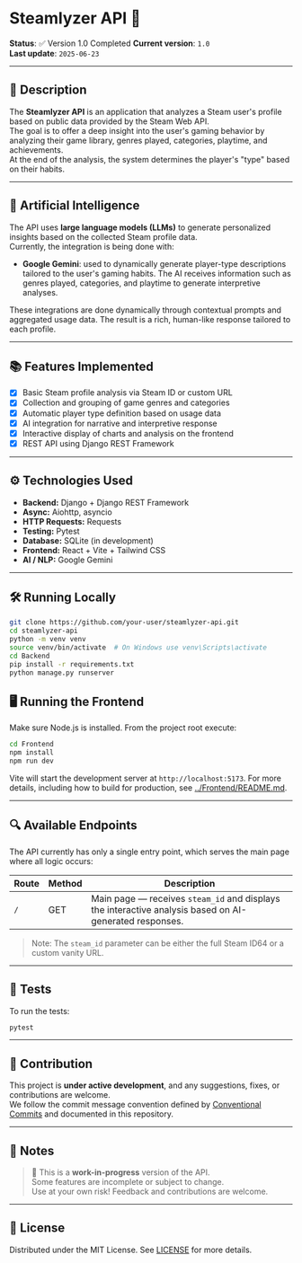 
# Steamlyzer API 🚀 

**Status**: ✅ Version 1.0 Completed
**Current version**: `1.0`  
**Last update**: `2025-06-23`

---

## 📌 Description

The **Steamlyzer API** is an application that analyzes a Steam user's profile based on public data provided by the Steam Web API.  
The goal is to offer a deep insight into the user's gaming behavior by analyzing their game library, genres played, categories, playtime, and achievements.  
At the end of the analysis, the system determines the player's "type" based on their habits.

---

## 🤖 Artificial Intelligence

The API uses **large language models (LLMs)** to generate personalized insights based on the collected Steam profile data.  
Currently, the integration is being done with:

- **Google Gemini**: used to dynamically generate player-type descriptions tailored to the user's gaming habits. The AI receives information such as genres played, categories, and playtime to generate interpretive analyses.

These integrations are done dynamically through contextual prompts and aggregated usage data. The result is a rich, human-like response tailored to each profile.

---

## 📚 Features Implemented

- [x] Basic Steam profile analysis via Steam ID or custom URL  
- [x] Collection and grouping of game genres and categories  
- [x] Automatic player type definition based on usage data  
- [x] AI integration for narrative and interpretive response  
- [x] Interactive display of charts and analysis on the frontend  
- [x] REST API using Django REST Framework

---

## ⚙️ Technologies Used

- **Backend:** Django + Django REST Framework  
- **Async:** Aiohttp, asyncio  
- **HTTP Requests:** Requests  
- **Testing:** Pytest  
- **Database:** SQLite (in development)  
- **Frontend:** React + Vite + Tailwind CSS  
- **AI / NLP:** Google Gemini

---

## 🛠️ Running Locally

```bash
git clone https://github.com/your-user/steamlyzer-api.git
cd steamlyzer-api
python -m venv venv
source venv/bin/activate  # On Windows use venv\Scripts\activate
cd Backend
pip install -r requirements.txt
python manage.py runserver
```

## 🖥️ Running the Frontend

Make sure Node.js is installed. From the project root execute:

```bash
cd Frontend
npm install
npm run dev
```

Vite will start the development server at `http://localhost:5173`. For more
details, including how to build for production, see
[../Frontend/README.md](../Frontend/README.md).

---

## 🔍 Available Endpoints

The API currently has only a single entry point, which serves the main page where all logic occurs:

| Route | Method | Description |
|-------|--------|-------------|
| `/`   | GET    | Main page — receives `steam_id` and displays the interactive analysis based on AI-generated responses. |

> Note: The `steam_id` parameter can be either the full Steam ID64 or a custom vanity URL.

---

## 🧪 Tests

To run the tests:

```bash
pytest
```

---

## 🧩 Contribution

This project is **under active development**, and any suggestions, fixes, or contributions are welcome.  
We follow the commit message convention defined by [Conventional Commits](https://www.conventionalcommits.org/en/v1.0.0/) and documented in this repository.

---

## 📌 Notes

> 🔧 This is a **work-in-progress** version of the API.  
> Some features are incomplete or subject to change.  
> Use at your own risk! Feedback and contributions are welcome.

---

## 📄 License

Distributed under the MIT License. See [LICENSE](../LICENSE) for more details.
